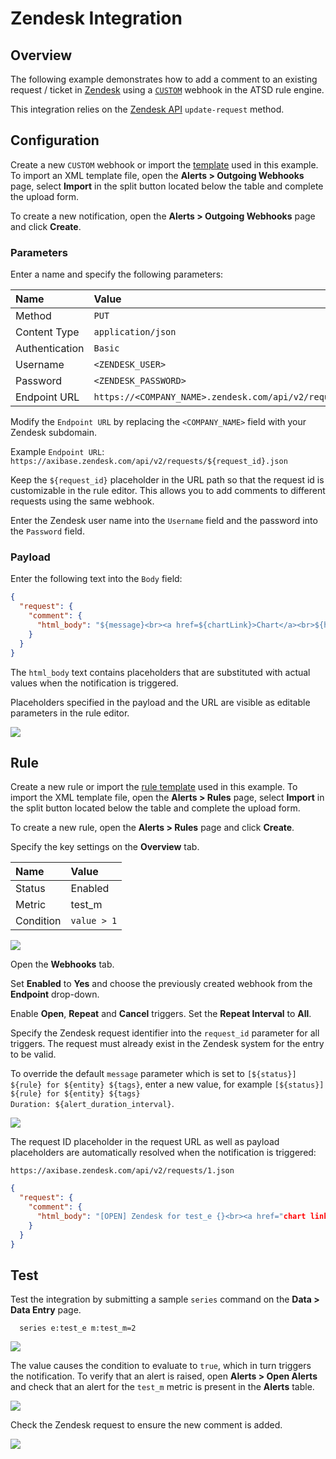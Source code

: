 # Zendesk Integration

## Overview

The following example demonstrates how to add a comment to an existing request / ticket in [Zendesk](https://www.zendesk.com/) using a [`CUSTOM`](custom.md) webhook in the ATSD rule engine.

This integration relies on the [Zendesk API](https://developer.zendesk.com/rest_api/docs/core/requests#update-request) `update-request` method.

## Configuration

Create a new `CUSTOM` webhook or import the [template](./resources/custom-zendesk-notification.xml) used in this example. To import an XML template file, open the **Alerts > Outgoing Webhooks** page, select **Import** in the split button located below the table and complete the upload form.

To create a new notification, open the **Alerts > Outgoing Webhooks** page and click **Create**.

### Parameters

Enter a name and specify the following parameters:

| **Name** | **Value** |
| :--- | :--- |
| Method | `PUT` |
| Content Type | `application/json` |
| Authentication | `Basic` |
| Username | `<ZENDESK_USER>` |
| Password | `<ZENDESK_PASSWORD>` |
| Endpoint URL | `https://<COMPANY_NAME>.zendesk.com/api/v2/requests/${request_id}.json` |

Modify the `Endpoint URL` by replacing the `<COMPANY_NAME>` field with your Zendesk subdomain.

Example `Endpoint URL`: `https://axibase.zendesk.com/api/v2/requests/${request_id}.json`

Keep the `${request_id}` placeholder in the URL path so that the request id is customizable in the rule editor. This allows you to add comments to different requests using the same webhook.

Enter the Zendesk user name into the `Username` field and the password into the `Password` field.

### Payload

Enter the following text into the `Body` field:

```json
{
  "request": {
    "comment": {
      "html_body": "${message}<br><a href=${chartLink}>Chart</a><br>${htmlDetailsTable}"
    }
  }
}
```

The `html_body` text contains placeholders that are substituted with actual values when the notification is triggered.

Placeholders specified in the payload and the URL are visible as editable parameters in the rule editor.

![](./images/zendesk_endpoint.png)

## Rule

Create a new rule or import the [rule template](./resources/custom-zendesk-rule.xml) used in this example. To import the XML template file, open the **Alerts > Rules** page, select **Import** in the split button located below the table and complete the upload form.

To create a new rule, open the **Alerts > Rules** page and click **Create**.

Specify the key settings on the **Overview** tab.

| **Name** | **Value** |
| :-------- | :---- |
| Status | Enabled |
| Metric | test_m |
| Condition | `value > 1` |

![](./images/rule_overview.png)

Open the **Webhooks** tab.

Set **Enabled** to **Yes** and choose the previously created webhook from the **Endpoint** drop-down.

Enable **Open**, **Repeat** and **Cancel** triggers. Set the **Repeat Interval** to **All**.

Specify the Zendesk request identifier into the `request_id` parameter for all triggers. The request must already exist in the Zendesk system for the entry to be valid.

To override the default `message` parameter which is set to  `[${status}] ${rule} for ${entity} ${tags}`, enter a new value, for example `[${status}] ${rule} for ${entity} ${tags}`<br>`Duration: ${alert_duration_interval}`.

![](./images/zendesk_rule_notification_repeat_close.png)

The request ID placeholder in the request URL as well as payload placeholders are automatically resolved when the notification is triggered:

`https://axibase.zendesk.com/api/v2/requests/1.json`

```json
{
  "request": {
    "comment": {
      "html_body": "[OPEN] Zendesk for test_e {}<br><a href="chart link">Chart</a><br><table>... alert table</table>"
    }
  }
}
```

## Test

Test the integration by submitting a sample `series` command on the **Data > Data Entry** page.

```ls
  series e:test_e m:test_m=2
```

![](./images/rule_test_commands.png)

The value causes the condition to evaluate to `true`, which in turn triggers the notification.
To verify that an alert is raised, open **Alerts > Open Alerts** and check that an alert for the `test_m` metric is present in the **Alerts** table.

![](./images/zendesk_alert_open.png)

Check the Zendesk request to ensure the new comment is added.

![](./images/zendesk_test.png)
